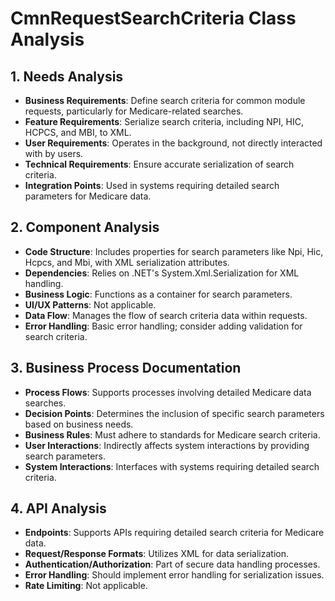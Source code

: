 # CmnRequestSearchCriteria Class Analysis

## 1. Needs Analysis
- **Business Requirements**: Define search criteria for common module requests, particularly for Medicare-related searches.
- **Feature Requirements**: Serialize search criteria, including NPI, HIC, HCPCS, and MBI, to XML.
- **User Requirements**: Operates in the background, not directly interacted with by users.
- **Technical Requirements**: Ensure accurate serialization of search criteria.
- **Integration Points**: Used in systems requiring detailed search parameters for Medicare data.

## 2. Component Analysis
- **Code Structure**: Includes properties for search parameters like Npi, Hic, Hcpcs, and Mbi, with XML serialization attributes.
- **Dependencies**: Relies on .NET's System.Xml.Serialization for XML handling.
- **Business Logic**: Functions as a container for search parameters.
- **UI/UX Patterns**: Not applicable.
- **Data Flow**: Manages the flow of search criteria data within requests.
- **Error Handling**: Basic error handling; consider adding validation for search criteria.

## 3. Business Process Documentation
- **Process Flows**: Supports processes involving detailed Medicare data searches.
- **Decision Points**: Determines the inclusion of specific search parameters based on business needs.
- **Business Rules**: Must adhere to standards for Medicare search criteria.
- **User Interactions**: Indirectly affects system interactions by providing search parameters.
- **System Interactions**: Interfaces with systems requiring detailed search criteria.

## 4. API Analysis
- **Endpoints**: Supports APIs requiring detailed search criteria for Medicare data.
- **Request/Response Formats**: Utilizes XML for data serialization.
- **Authentication/Authorization**: Part of secure data handling processes.
- **Error Handling**: Should implement error handling for serialization issues.
- **Rate Limiting**: Not applicable.
